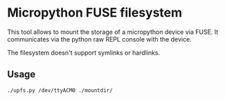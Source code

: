 # Micropython FUSE filesystem

This tool allows to mount the storage of a micropython device via FUSE.
It communicates via the python raw REPL console with the device.

The filesystem doesn't support symlinks or hardlinks.

## Usage

```
./upfs.py /dev/ttyACM0 ./mountdir/
```
